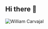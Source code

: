 ## Hi there 👋
![William Carvajal](https://github.com/WillCarv/WillCarv/assets/98909875/8ca0c198-c7b4-4029-817f-f227b00bbb48)

<!--
**WillCarv/WillCarv** is a ✨ _special_ ✨ repository because its `README.md` (this file) appears on your GitHub profile.
Here are some ideas to get you started:
- 🔭 I’m currently working on ...
- 🌱 I’m currently learning ...
- 👯 I’m looking to collaborate on ...
- 🤔 I’m looking for help with ...
- 💬 Ask me about ...
- 📫 How to reach me: ...
- 😄 Pronouns: ...
- ⚡ Fun fact: ...
-->
